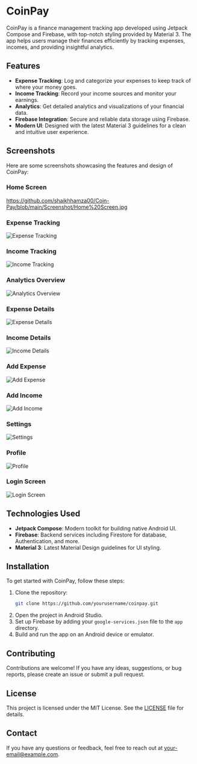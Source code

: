 # CoinPay

CoinPay is a finance management tracking app developed using Jetpack Compose and Firebase, with top-notch styling provided by Material 3. The app helps users manage their finances efficiently by tracking expenses, incomes, and providing insightful analytics.

## Features

- **Expense Tracking**: Log and categorize your expenses to keep track of where your money goes.
- **Income Tracking**: Record your income sources and monitor your earnings.
- **Analytics**: Get detailed analytics and visualizations of your financial data.
- **Firebase Integration**: Secure and reliable data storage using Firebase.
- **Modern UI**: Designed with the latest Material 3 guidelines for a clean and intuitive user experience.

## Screenshots

Here are some screenshots showcasing the features and design of CoinPay:

### Home Screen
https://github.com/shaikhhamza00/Coin-Pay/blob/main/Screenshot/Home%20Screen.jpg

### Expense Tracking
![Expense Tracking](path/to/expense_tracking.png)

### Income Tracking
![Income Tracking](path/to/income_tracking.png)

### Analytics Overview
![Analytics Overview](path/to/analytics_overview.png)

### Expense Details
![Expense Details](path/to/expense_details.png)

### Income Details
![Income Details](path/to/income_details.png)

### Add Expense
![Add Expense](path/to/add_expense.png)

### Add Income
![Add Income](path/to/add_income.png)

### Settings
![Settings](path/to/settings.png)

### Profile
![Profile](path/to/profile.png)

### Login Screen
![Login Screen](path/to/login_screen.png)

## Technologies Used

- **Jetpack Compose**: Modern toolkit for building native Android UI.
- **Firebase**: Backend services including Firestore for database, Authentication, and more.
- **Material 3**: Latest Material Design guidelines for UI styling.

## Installation

To get started with CoinPay, follow these steps:

1. Clone the repository:
    ```sh
    git clone https://github.com/yourusername/coinpay.git
    ```
2. Open the project in Android Studio.
3. Set up Firebase by adding your `google-services.json` file to the `app` directory.
4. Build and run the app on an Android device or emulator.

## Contributing

Contributions are welcome! If you have any ideas, suggestions, or bug reports, please create an issue or submit a pull request.

## License

This project is licensed under the MIT License. See the [LICENSE](LICENSE) file for details.

## Contact

If you have any questions or feedback, feel free to reach out at your-email@example.com.
